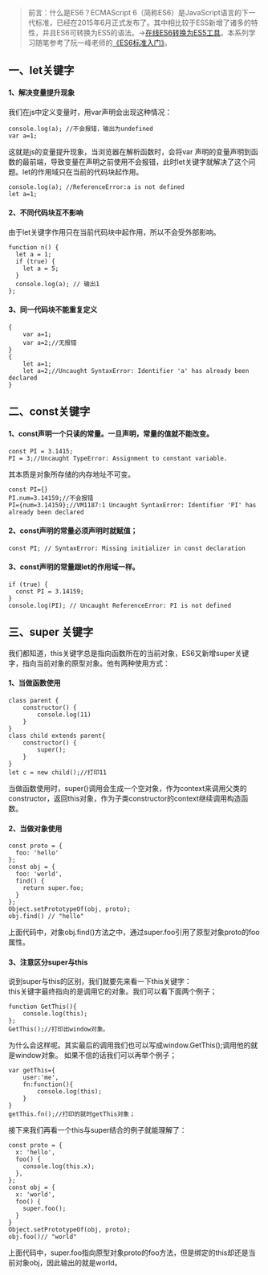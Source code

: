 > 前言：什么是ES6？ECMAScript 6（简称ES6）是JavaScript语言的下一代标准，已经在2015年6月正式发布了。其中相比较于ES5新增了诸多的特性，并且ES6可转换为ES5的语法。->[在线ES6转换为ES5工具](http://google.github.io/traceur-compiler/demo/repl.html#%0A)。本系列学习随笔参考了阮一峰老师的[《ES6标准入门》](http://es6.ruanyifeng.com/)。

## 一、let关键字
#### 1、解决变量提升现象
我们在js中定义变量时，用var声明会出现这种情况：  
```
console.log(a); //不会报错，输出为undefined
var a=1;
```

这就是js的变量提升现象，当浏览器在解析函数时，会将var 声明的变量声明到函数的最前端，导致变量在声明之前使用不会报错，此时let关键字就解决了这个问题。let的作用域只在当前的代码块起作用。 

```
console.log(a); //ReferenceError:a is not defined
let a=1;
```
#### 2、不同代码块互不影响
由于let关键字作用只在当前代码块中起作用，所以不会受外部影响。  
```
function n() {
  let a = 1;
  if (true) {
    let a = 5;
  }
  console.log(a); // 输出1
};
```



#### 3、同一代码块不能重复定义
```
{
    var a=1;
    var a=2;//无报错
}
{
	let a=1;
	let a=2;//Uncaught SyntaxError: Identifier 'a' has already been declared
}
```
## 二、const关键字  
#### 1、const声明一个只读的常量。一旦声明，常量的值就不能改变。
```
const PI = 3.1415;
PI = 3;//Uncaught TypeError: Assignment to constant variable.
```

其本质是对象所存储的内存地址不可变。    
```
const PI={}  
PI.num=3.14159;//不会报错  
PI={num=3.14159};//VM1187:1 Uncaught SyntaxError: Identifier 'PI' has already been declared
```
#### 2、const声明的常量必须声明时就赋值；
```
const PI; // SyntaxError: Missing initializer in const declaration
```
#### 3、const声明的常量跟let的作用域一样。  
```
if (true) {
  const PI = 3.14159;
}
console.log(PI); // Uncaught ReferenceError: PI is not defined
```

## 三、super 关键字
我们都知道，this关键字总是指向函数所在的当前对象，ES6又新增super关键字，指向当前对象的原型对象。他有两种使用方式：  
#### 1、当做函数使用  
```
class parent {
    constructor() {
        console.log(11)
    }
}
class child extends parent{
    constructor() {
        super();
    }
}
let c = new child();//打印11
```
当做函数使用时，super()调用会生成一个空对象，作为context来调用父类的constructor，返回this对象，作为子类constructor的context继续调用构造函数。
#### 2、当做对象使用  
```
const proto = {
  foo: 'hello'
};
const obj = {
  foo: 'world',
  find() {
    return super.foo;
  }
};
Object.setPrototypeOf(obj, proto);
obj.find() // "hello"
```
上面代码中，对象obj.find()方法之中，通过super.foo引用了原型对象proto的foo属性。  
#### 3、注意区分super与this  
说到super与this的区别，我们就要先来看一下this关键字：  
this关键字最终指向的是调用它的对象。我们可以看下面两个例子；
```
function GetThis(){
	console.log(this);
};
GetThis();//打印出window对象。
```
为什么会这样呢。其实最后的调用我们也可以写成window.GetThis();调用他的就是window对象。
如果不信的话我们可以再举个例子；
```
var getThis={ 
	user:'me',
	fn:function(){
		console.log(this);
	}
}
getThis.fn();//打印的就时getThis对象；
```
接下来我们再看一个this与super结合的例子就能理解了：  
```
const proto = {
  x: 'hello',
  foo() {
    console.log(this.x);
  },
};
const obj = {
  x: 'world',
  foo() {
    super.foo();
  }
}
Object.setPrototypeOf(obj, proto);
obj.foo()// "world"
```
上面代码中，super.foo指向原型对象proto的foo方法，但是绑定的this却还是当前对象obj，因此输出的就是world。